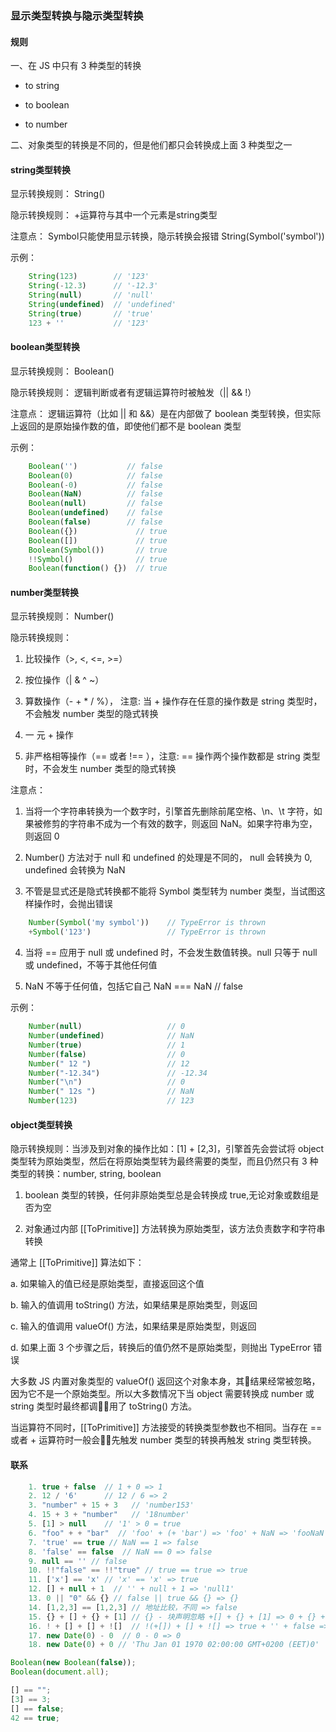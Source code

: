 ### 显示类型转换与隐示类型转换

#### 规则

一、在 JS 中只有 3 种类型的转换

+ to string

+ to boolean

+ to number

二、对象类型的转换是不同的，但是他们都只会转换成上面 3 种类型之一

#### string类型转换

显示转换规则： String()

隐示转换规则： +运算符与其中一个元素是string类型

注意点： Symbol只能使用显示转换，隐示转换会报错  String(Symbol('symbol'))

示例：
```js
    String(123)        // '123'
    String(-12.3)      // '-12.3'
    String(null)       // 'null'
    String(undefined)  // 'undefined'
    String(true)       // 'true'
    123 + ''           // '123'
```

#### boolean类型转换

显示转换规则： Boolean()

隐示转换规则： 逻辑判断或者有逻辑运算符时被触发（|| && !）

注意点： 逻辑运算符（比如 || 和 &&）是在内部做了 boolean 类型转换，但实际上返回的是原始操作数的值，即使他们都不是 boolean 类型

示例：
```js
    Boolean('')           // false
    Boolean(0)            // false  
    Boolean(-0)           // false
    Boolean(NaN)          // false
    Boolean(null)         // false
    Boolean(undefined)    // false
    Boolean(false)        // false
    Boolean({})             // true
    Boolean([])             // true
    Boolean(Symbol())       // true
    !!Symbol()              // true
    Boolean(function() {})  // true
```

#### number类型转换

显示转换规则： Number()

隐示转换规则：

1. 比较操作（>, <, <=, >=）

2. 按位操作（| & ^ ~）

3. 算数操作（- + * / %）， 注意: 当 + 操作存在任意的操作数是 string 类型时，不会触发 number 类型的隐式转换

4. 一 元 + 操作

5. 非严格相等操作（== 或者 !== ），注意: == 操作两个操作数都是 string 类型时，不会发生 number 类型的隐式转换

注意点：

1. 当将一个字符串转换为一个数字时，引擎首先删除前尾空格、\n、\t 字符，如果被修剪的字符串不成为一个有效的数字，则返回 NaN。如果字符串为空，则返回 0

2. Number() 方法对于 null 和 undefined 的处理是不同的， null 会转换为 0, undefined 会转换为 NaN

3. 不管是显式还是隐式转换都不能将 Symbol 类型转为 number 类型，当试图这样操作时，会抛出错误
```js
    Number(Symbol('my symbol'))    // TypeError is thrown
    +Symbol('123')                 // TypeError is thrown
```

4. 当将 == 应用于 null 或 undefined 时，不会发生数值转换。null 只等于 null 或 undefined，不等于其他任何值
 
5. NaN 不等于任何值，包括它自己  NaN === NaN  // false

示例：
```js
    Number(null)                   // 0
    Number(undefined)              // NaN
    Number(true)                   // 1
    Number(false)                  // 0
    Number(" 12 ")                 // 12
    Number("-12.34")               // -12.34
    Number("\n")                   // 0
    Number(" 12s ")                // NaN
    Number(123)                    // 123
```

#### object类型转换

隐示转换规则：当涉及到对象的操作比如：[1] + [2,3]，引擎首先会尝试将 object 类型转为原始类型，然后在将原始类型转为最终需要的类型，而且仍然只有 3 种类型的转换：number, string, boolean

1.  boolean 类型的转换，任何非原始类型总是会转换成 true,无论对象或数组是否为空

2. 对象通过内部 [[ToPrimitive]] 方法转换为原始类型，该方法负责数字和字符串转换

通常上 [[ToPrimitive]] 算法如下：

a. 如果输入的值已经是原始类型，直接返回这个值

b. 输入的值调用 toString() 方法，如果结果是原始类型，则返回

c. 输入的值调用 valueOf() 方法，如果结果是原始类型，则返回

d. 如果上面 3 个步骤之后，转换后的值仍然不是原始类型，则抛出 TypeError 错误

大多数 JS 内置对象类型的 valueOf() 返回这个对象本身，其结果经常被忽略，因为它不是一个原始类型。所以大多数情况下当 object 需要转换成 number 或 string 类型时最终都调用了 toString() 方法。

当运算符不同时，[[ToPrimitive]] 方法接受的转换类型参数也不相同。当存在 == 或者 + 运算符时一般会先触发 number 类型的转换再触发 string 类型转换。

#### 联系
```js
    1. true + false  // 1 + 0 => 1
    2. 12 / '6'      // 12 / 6 => 2
    3. "number" + 15 + 3   // 'number153'
    4. 15 + 3 + "number"   // '18number'
    5. [1] > null    // '1' > 0 = true
    6. "foo" + + "bar"  // 'foo' + (+ 'bar') => 'foo' + NaN => 'fooNaN'
    7. 'true' == true // NaN == 1 => false
    8. 'false' == false  // NaN == 0 => false
    9. null == '' // false
    10. !!"false" == !!"true" // true == true => true
    11. ['x'] == 'x' // 'x' == 'x' => true
    12. [] + null + 1  // '' + null + 1 => 'null1'
    13. 0 || "0" && {} // false || true && {} => {}
    14. [1,2,3] == [1,2,3] // 地址比较，不同 => false
    15. {} + [] + {} + [1] // {} - 块声明忽略 +[] + {} + [1] => 0 + {} + [1] => 0 + '[object object]' + 1 => '0[object Object]1' 
    16. ! + [] + [] + ![]  // !(+[]) + [] + ![] => true + '' + false => 'truefalse' 
    17. new Date(0) - 0  // 0 - 0 => 0
    18. new Date(0) + 0 // 'Thu Jan 01 1970 02:00:00 GMT+0200 (EET)0'
```

```js
Boolean(new Boolean(false));
Boolean(document.all);

[] == "";
[3] == 3;
[] == false;
42 == true;
```